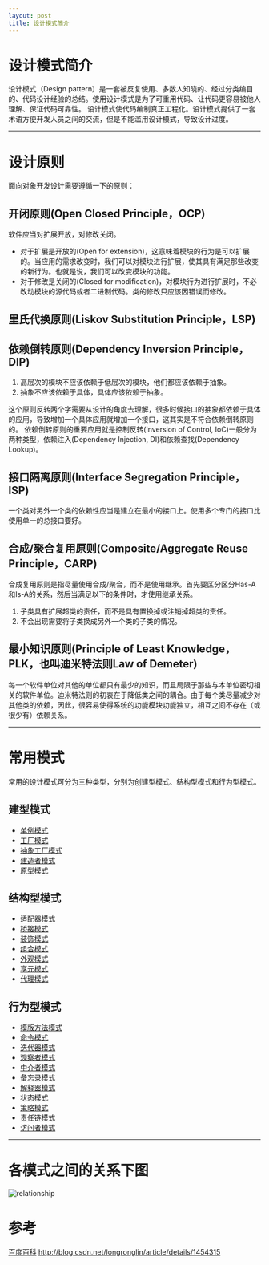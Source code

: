 ```yaml
---
layout: post
title: 设计模式简介
---
```


设计模式简介
=========
   
  设计模式（Design pattern）是一套被反复使用、多数人知晓的、经过分类编目的、代码设计经验的总结。使用设计模式是为了可重用代码、让代码更容易被他人理解、保证代码可靠性。 设计模式使代码编制真正工程化。设计模式提供了一套术语方便开发人员之间的交流，但是不能滥用设计模式，导致设计过度。

----------

# 设计原则
  
  面向对象开发设计需要遵循一下的原则：
  
## 开闭原则(Open Closed Principle，OCP)

  软件应当对扩展开放，对修改关闭。
* 对于扩展是开放的(Open for extension)，这意味着模块的行为是可以扩展的。当应用的需求改变时，我们可以对模块进行扩展，使其具有满足那些改变的新行为。也就是说，我们可以改变模块的功能。
* 对于修改是关闭的(Closed for modification)，对模块行为进行扩展时，不必改动模块的源代码或者二进制代码。类的修改只应该因错误而修改。
## 里氏代换原则(Liskov Substitution Principle，LSP)
  
## 依赖倒转原则(Dependency Inversion Principle，DIP)

1. 高层次的模块不应该依赖于低层次的模块，他们都应该依赖于抽象。
2. 抽象不应该依赖于具体，具体应该依赖于抽象。 
  
 这个原则反转两个字需要从设计的角度去理解，很多时候接口的抽象都依赖于具体的应用，导致增加一个具体应用就增加一个接口，这其实是不符合依赖倒转原则的。 
  依赖倒转原则的重要应用就是控制反转(Inversion of Control, IoC)一般分为两种类型，依赖注入(Dependency Injection, DI)和依赖查找(Dependency Lookup)。
  
## 接口隔离原则(Interface Segregation Principle，ISP)
  
  一个类对另外一个类的依赖性应当是建立在最小的接口上。使用多个专门的接口比使用单一的总接口要好。
  
## 合成/聚合复用原则(Composite/Aggregate Reuse Principle，CARP)
  
  合成复用原则是指尽量使用合成/聚合，而不是使用继承。首先要区分区分Has-A和Is-A的关系，然后当满足以下的条件时，才使用继承关系。
  
1. 子类具有扩展超类的责任，而不是具有置换掉或注销掉超类的责任。
2. 不会出现需要将子类换成另外一个类的子类的情况。
  
## 最小知识原则(Principle of Least Knowledge，PLK，也叫迪米特法则Law of Demeter)
   
  每一个软件单位对其他的单位都只有最少的知识，而且局限于那些与本单位密切相关的软件单位。迪米特法则的初衷在于降低类之间的耦合。由于每个类尽量减少对其他类的依赖，因此，很容易使得系统的功能模块功能独立，相互之间不存在（或很少有）依赖关系。

----------

# 常用模式

  常用的设计模式可分为三种类型，分别为创建型模式、结构型模式和行为型模式。
   
## 建型模式
  
* [单例模式](/2015/06/18/singleton.html)
* [工厂模式](/2015/06/20/factory.html)
* [抽象工厂模式](/2015/06/20/factory.html)
* [建造者模式](/2015/07/29/builder.html)
* [原型模式](/2015/06/21/prototype.html)
   
## 结构型模式
  
* [适配器模式](/2015/06/27/adapter.html)
* [桥接模式](/2015/08/10/bridge.html)
* [装饰模式](/2015/06/24/decorator.html)
* [组合模式](/2015/07/23/composite.html)
* [外观模式](/2015/07/19/facade.html)
* [享元模式](/2015/06/26/flyweight.html)
* [代理模式](/2015/08/11/proxy.html)
  
## 行为型模式
  
* [模版方法模式](/2015/06/22/template.html)
* [命令模式](/2015/08/13/command.html)
* [迭代器模式](/2015/08/12/iterator.html)
* [观察者模式 ](/2015/08/04/observer.html)
* [中介者模式](/2015/08/04/mediator.html)
* [备忘录模式](/2015/08/14/memento.html)
* [解释器模式](/2015/08/17/interpreter.html)
* [状态模式](/2015/06/25/state.html)
* [策略模式](/2015/06/23/strategy.html)
* [责任链模式](/2015/08/12/chain_of_responsibility.html)
* [访问者模式](/2015/07/24/visitor.html)
   
----------
  
# 各模式之间的关系下图

![relationship](/images/design-pattern/relationship.png)
   
# 参考
[百度百科](http://baike.baidu.com/link?url=8HuuLmplQp0-iBZRDMyq8C7TCAHDRB0wNGMCVOjTe362nO9qqcKmZnSpm9c5xk5IsugUPBe_Zd-jVcj6ogiUwa)
<http://blog.csdn.net/longronglin/article/details/1454315>